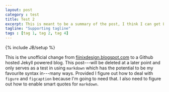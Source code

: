```yaml
---
layout: post
category : test
title: Test 2
excerpt: This is meant to be a summary of the post, I think I can get Liquid to output this one but I don't know yet.
tagline: "Supporting tagline"
tags : [tag 1, tag 2, tag 4]
---
```

{% include JB/setup %}

This is the unofficial change from [fiinixdesign.blogspot.com](http://fiinixdesign.blogspot.com) to a Github hosted Jekyll powered blog. This post---will be deleted at a later point and only serves as a test in using `markdown` which has the potential to be my favourite syntax in---many ways. Provided I figure out how to deal with `figure` and `figcaption` because I'm going to need that. I also need to figure out how to enable smart quotes for `markdown`.